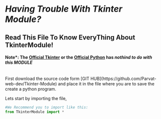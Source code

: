 # _Having Trouble With Tkinter Module?_<br/>
## Read This File To Know EveryThing About TkinterModule!
#### Note*: The [Official Tkinter](https://docs.python.org/3/library/tkinter.html) or the [Official Python](https://www.python.org) has *nothind to do with this MODULE*
<br/>
First download the source code form [GIT HUB](https://github.com/Parvat-web-dev/Tkinter-Module) and place it in the file where you are to save the create a python program.

Lets start by importing the file,
```python
#We Recommend you to import like this:
from TkinterModule import *
```

